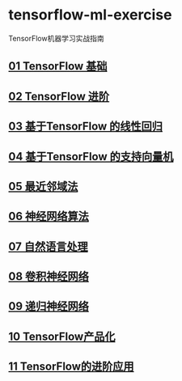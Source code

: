# tensorflow-ml-exercise
TensorFlow机器学习实战指南

## [01 TensorFlow 基础](./chapter01)
## [02 TensorFlow 进阶](./chapter02)
## [03 基于TensorFlow 的线性回归](./chapter03)
## [04 基于TensorFlow 的支持向量机](./chapter04)
## [05 最近邻域法](./chapter05)
## [06 神经网络算法](./chapter06)
## [07 自然语言处理](./chapter07)
## [08 卷积神经网络](./chapter08)
## [09 递归神经网络](./chapter09)
## [10 TensorFlow产品化](./chapter10)
## [11 TensorFlow的进阶应用](./chapter11)


